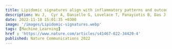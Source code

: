 ```yaml
---
title: Lipidomic signatures align with inflammatory patterns and outcomes in critical illness
description: Wu J,  Cyr A, Danielle G, Lovelace T, Panayiotis B, Das J, Kar U, Chen T, Guyette F, Yazer M, Daley B, Miller R, Harbrecht B, Claridge J, Phelan H, Zuckerbraun B, Neal M, Johansson P, Stensballe J, Namas R, Vodovotz Y, Sperry J
date: 2022-11-10 15:01:35 +0300
image: '/images/Lipidomic-signatures.webp'
tags: [Machine_Learning]
href : 'https://www.nature.com/articles/s41467-022-34420-4'
published: Nature Communications 2022
---
```

